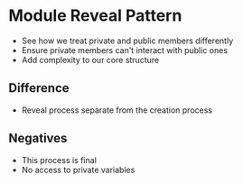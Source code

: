 # Module Reveal Pattern

* See how we treat private and public members differently
* Ensure private members can't interact with public ones
* Add complexity to our core structure

## Difference

* Reveal process separate from the creation process

## Negatives

* This process is final
* No access to private variables
